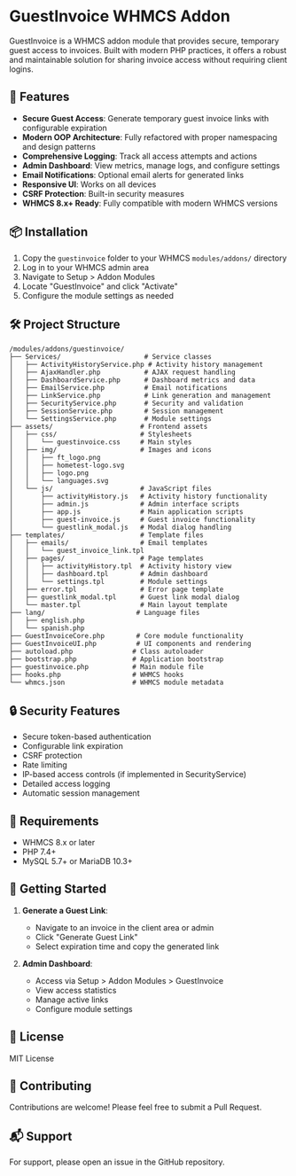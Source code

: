 # GuestInvoice WHMCS Addon

GuestInvoice is a WHMCS addon module that provides secure, temporary guest access to invoices. Built with modern PHP practices, it offers a robust and maintainable solution for sharing invoice access without requiring client logins.

## 🚀 Features

- **Secure Guest Access**: Generate temporary guest invoice links with configurable expiration
- **Modern OOP Architecture**: Fully refactored with proper namespacing and design patterns
- **Comprehensive Logging**: Track all access attempts and actions
- **Admin Dashboard**: View metrics, manage logs, and configure settings
- **Email Notifications**: Optional email alerts for generated links
- **Responsive UI**: Works on all devices
- **CSRF Protection**: Built-in security measures
- **WHMCS 8.x+ Ready**: Fully compatible with modern WHMCS versions

## 📦 Installation

1. Copy the `guestinvoice` folder to your WHMCS `modules/addons/` directory
2. Log in to your WHMCS admin area
3. Navigate to Setup > Addon Modules
4. Locate "GuestInvoice" and click "Activate"
5. Configure the module settings as needed

## 🛠️ Project Structure

```
/modules/addons/guestinvoice/
├── Services/                     # Service classes
│   ├── ActivityHistoryService.php # Activity history management
│   ├── AjaxHandler.php           # AJAX request handling
│   ├── DashboardService.php      # Dashboard metrics and data
│   ├── EmailService.php          # Email notifications
│   ├── LinkService.php           # Link generation and management
│   ├── SecurityService.php       # Security and validation
│   ├── SessionService.php        # Session management
│   └── SettingsService.php       # Module settings
├── assets/                      # Frontend assets
│   ├── css/                     # Stylesheets
│   │   └── guestinvoice.css     # Main styles
│   ├── img/                     # Images and icons
│   │   ├── ft_logo.png
│   │   ├── hometest-logo.svg
│   │   ├── logo.png
│   │   └── languages.svg
│   └── js/                      # JavaScript files
│       ├── activityHistory.js   # Activity history functionality
│       ├── admin.js             # Admin interface scripts
│       ├── app.js               # Main application scripts
│       ├── guest-invoice.js     # Guest invoice functionality
│       └── guestlink_modal.js   # Modal dialog handling
├── templates/                   # Template files
│   ├── emails/                  # Email templates
│   │   └── guest_invoice_link.tpl
│   ├── pages/                   # Page templates
│   │   ├── activityHistory.tpl  # Activity history view
│   │   ├── dashboard.tpl        # Admin dashboard
│   │   └── settings.tpl         # Module settings
│   ├── error.tpl                # Error page template
│   ├── guestlink_modal.tpl      # Guest link modal dialog
│   └── master.tpl               # Main layout template
├── lang/                       # Language files
│   ├── english.php
│   └── spanish.php
├── GuestInvoiceCore.php        # Core module functionality
├── GuestInvoiceUI.php          # UI components and rendering
├── autoload.php               # Class autoloader
├── bootstrap.php              # Application bootstrap
├── guestinvoice.php           # Main module file
├── hooks.php                  # WHMCS hooks
└── whmcs.json                 # WHMCS module metadata
```

## 🔒 Security Features

- Secure token-based authentication
- Configurable link expiration
- CSRF protection
- Rate limiting
- IP-based access controls (if implemented in SecurityService)
- Detailed access logging
- Automatic session management

## 🔧 Requirements

- WHMCS 8.x or later
- PHP 7.4+
- MySQL 5.7+ or MariaDB 10.3+

## 🚀 Getting Started

1. **Generate a Guest Link**:
   - Navigate to an invoice in the client area or admin
   - Click "Generate Guest Link"
   - Select expiration time and copy the generated link

2. **Admin Dashboard**:
   - Access via Setup > Addon Modules > GuestInvoice
   - View access statistics
   - Manage active links
   - Configure module settings

## 📝 License

MIT License

## 🤝 Contributing

Contributions are welcome! Please feel free to submit a Pull Request.

## 📬 Support

For support, please open an issue in the GitHub repository.